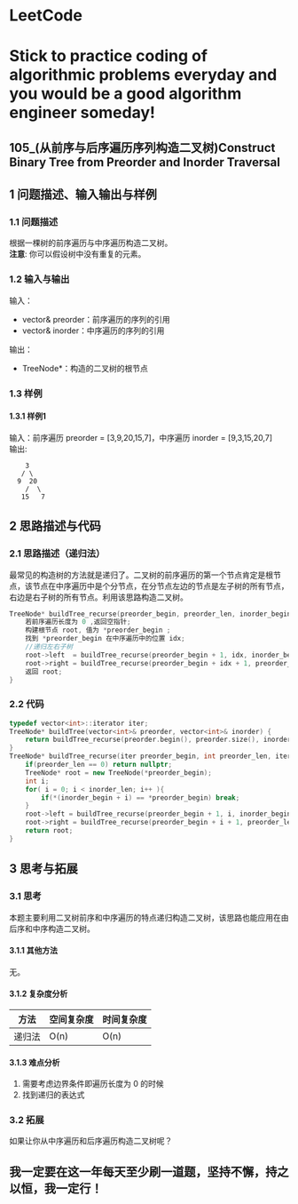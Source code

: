 # LeetCode
# Stick to practice coding of algorithmic problems everyday and you would be a good algorithm engineer someday!
## 105_(从前序与后序遍历序列构造二叉树)Construct Binary Tree from Preorder and Inorder Traversal
## 1 问题描述、输入输出与样例
### 1.1 问题描述
根据一棵树的前序遍历与中序遍历构造二叉树。<br>
__注意__:
你可以假设树中没有重复的元素。
### 1.2 输入与输出
输入：
* vector<int>& preorder：前序遍历的序列的引用
* vector<int>& inorder：中序遍历的序列的引用

输出：
* TreeNode*：构造的二叉树的根节点
### 1.3 样例
#### 1.3.1 样例1
输入：前序遍历 preorder = [3,9,20,15,7]，中序遍历 inorder = [9,3,15,20,7]<br>
输出: 

	    3
	   / \
	  9  20
        /  \
	   15   7
## 2 思路描述与代码    
### 2.1 思路描述（递归法）
最常见的构造树的方法就是递归了。二叉树的前序遍历的第一个节点肯定是根节点，该节点在中序遍历中是个分节点，在分节点左边的节点是左子树的所有节点，右边是右子树的所有节点。利用该思路构造二叉树。
```cpp
TreeNode* buildTree_recurse(preorder_begin, preorder_len, inorder_begin, inorder_len){
    若前序遍历长度为 0 ,返回空指针;
    构建根节点 root, 值为 *preorder_begin ;
    找到 *preorder_begin 在中序遍历中的位置 idx;
    //递归左右子树
    root->left  = buildTree_recurse(preorder_begin + 1, idx, inorder_begin, idx);
    root->right = buildTree_recurse(preorder_begin + idx + 1, preorder_len - idx - 1, inorder_begin + i + 1, inorder_len - idx - 1);
    返回 root;
}
```

### 2.2 代码
```cpp
typedef vector<int>::iterator iter;
TreeNode* buildTree(vector<int>& preorder, vector<int>& inorder) {
    return buildTree_recurse(preorder.begin(), preorder.size(), inorder.begin(), inorder.size());
}
TreeNode* buildTree_recurse(iter preorder_begin, int preorder_len, iter inorder_begin, int inorder_len){
    if(preorder_len == 0) return nullptr;
    TreeNode* root = new TreeNode(*preorder_begin);
    int i;
    for( i = 0; i < inorder_len; i++ ){
        if(*(inorder_begin + i) == *preorder_begin) break;
    }
    root->left = buildTree_recurse(preorder_begin + 1, i, inorder_begin, i);
    root->right = buildTree_recurse(preorder_begin + i + 1, preorder_len - i - 1, inorder_begin + i + 1, inorder_len - i - 1);
    return root;
}
```
    
## 3 思考与拓展
### 3.1 思考
本题主要利用二叉树前序和中序遍历的特点递归构造二叉树，该思路也能应用在由后序和中序构造二叉树。
#### 3.1.1 其他方法
无。
#### 3.1.2 复杂度分析
方法|空间复杂度|时间复杂度
--- | --- | ---
递归法|O(n)|O(n)
#### 3.1.3 难点分析
1. 需要考虑边界条件即遍历长度为 0 的时候
2. 找到递归的表达式
### 3.2 拓展
如果让你从中序遍历和后序遍历构造二叉树呢？

## 我一定要在这一年每天至少刷一道题，坚持不懈，持之以恒，我一定行！